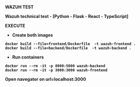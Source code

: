<b> WAZUH TEST <b> 

Wazuh technical test - [Python - Flask - React - TypeScript]



<b>EXECUTE<b> 

- Create both images

```
docker build --file=frontend/Dockerfile  -t wazuh-frontend .
docker build --file=backend/Dockerfile  -t wazuh-backend .
```

- Run containers

```
docker run --rm -it -p 8000:5000 wazuh-backend
docker run --rm -it -p 3000:3000 wazuh-frontend
```

Open navegator on url=localhost:3000